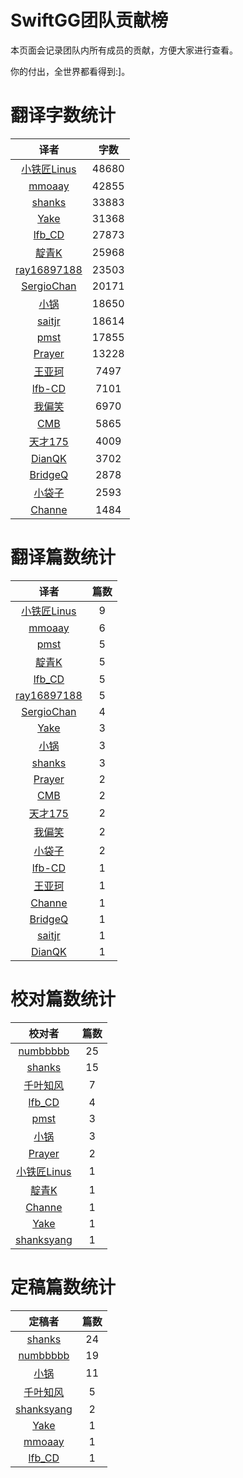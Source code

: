 
# SwiftGG团队贡献榜

本页面会记录团队内所有成员的贡献，方便大家进行查看。

你的付出，全世界都看得到:]。

# 翻译字数统计

| 译者 | 字数 |
| :------------: | :------------: |
| [小铁匠Linus](http://weibo.com/linusling) | 48680 |
| [mmoaay](http://blog.csdn.net/mmoaay) | 42855 |
| [shanks](http://codebuild.me/) | 33883 |
| [Yake](http://blog.csdn.net/yake_099) | 31368 |
| [lfb_CD](http://weibo.com/lfbWb) | 27873 |
| [靛青K](http://www.dianqk.org/) | 25968 |
| [ray16897188](http://www.jianshu.com/users/97c49dfd1f9f/latest_articles) | 23503 |
| [SergioChan](https://github.com/SergioChan) | 20171 |
| [小锅](http://www.swiftyper.com/) | 18650 |
| [saitjr](http://www.brighttj.com) | 18614 |
| [pmst](http://www.jianshu.com/users/596f2ba91ce9/latest_articles) | 17855 |
| [Prayer](http://www.futantan.com) | 13228 |
| [王亚珂](undefined) | 7497 |
| [lfb-CD](undefined) | 7101 |
| [我偏笑](http://blog.csdn.net/nsnirvana) | 6970 |
| [CMB](https://github.com/chenmingbiao) | 5865 |
| [天才175](http://weibo.com/u/2916092907) | 4009 |
| [DianQK](undefined) | 3702 |
| [BridgeQ](http://wxgbridgeq.github.io/) | 2878 |
| [小袋子](http://daizi.me) | 2593 |
| [Channe](undefined) | 1484 |


# 翻译篇数统计

| 译者 | 篇数 |
| :------------: | :------------: |
| [小铁匠Linus](http://weibo.com/linusling) | 9 |
| [mmoaay](http://blog.csdn.net/mmoaay) | 6 |
| [pmst](http://www.jianshu.com/users/596f2ba91ce9/latest_articles) | 5 |
| [靛青K](http://www.dianqk.org/) | 5 |
| [lfb_CD](http://weibo.com/lfbWb) | 5 |
| [ray16897188](http://www.jianshu.com/users/97c49dfd1f9f/latest_articles) | 5 |
| [SergioChan](https://github.com/SergioChan) | 4 |
| [Yake](http://blog.csdn.net/yake_099) | 3 |
| [小锅](http://www.swiftyper.com/) | 3 |
| [shanks](http://codebuild.me/) | 3 |
| [Prayer](http://www.futantan.com) | 2 |
| [CMB](https://github.com/chenmingbiao) | 2 |
| [天才175](http://weibo.com/u/2916092907) | 2 |
| [我偏笑](http://blog.csdn.net/nsnirvana) | 2 |
| [小袋子](http://daizi.me) | 2 |
| [lfb-CD](undefined) | 1 |
| [王亚珂](undefined) | 1 |
| [Channe](undefined) | 1 |
| [BridgeQ](http://wxgbridgeq.github.io/) | 1 |
| [saitjr](http://www.brighttj.com) | 1 |
| [DianQK](undefined) | 1 |


# 校对篇数统计

| 校对者 | 篇数 |
| :------------: | :------------: |
| [numbbbbb](https://github.com/numbbbbb) | 25 |
| [shanks](http://codebuild.me/) | 15 |
| [千叶知风](http://weibo.com/xiaoxxiao) | 7 |
| [lfb_CD](http://weibo.com/lfbWb) | 4 |
| [pmst](http://www.jianshu.com/users/596f2ba91ce9/latest_articles) | 3 |
| [小锅](http://www.swiftyper.com/) | 3 |
| [Prayer](http://www.futantan.com) | 2 |
| [小铁匠Linus](http://weibo.com/linusling) | 1 |
| [靛青K](http://www.dianqk.org/) | 1 |
| [Channe](undefined) | 1 |
| [Yake](http://blog.csdn.net/yake_099) | 1 |
| [shanksyang](undefined) | 1 |


# 定稿篇数统计

| 定稿者 | 篇数 |
| :------------: | :------------: |
| [shanks](http://codebuild.me/) | 24 |
| [numbbbbb](https://github.com/numbbbbb) | 19 |
| [小锅](http://www.swiftyper.com/) | 11 |
| [千叶知风](http://weibo.com/xiaoxxiao) | 5 |
| [shanksyang](undefined) | 2 |
| [Yake](http://blog.csdn.net/yake_099) | 1 |
| [mmoaay](http://blog.csdn.net/mmoaay) | 1 |
| [lfb_CD](http://weibo.com/lfbWb) | 1 |